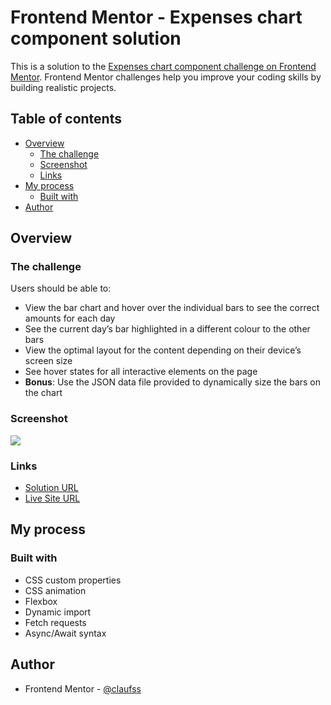 # Frontend Mentor - Expenses chart component solution

This is a solution to the [Expenses chart component challenge on Frontend Mentor](https://www.frontendmentor.io/challenges/expenses-chart-component-e7yJBUdjwt). Frontend Mentor challenges help you improve your coding skills by building realistic projects. 

## Table of contents

- [Overview](#overview)
  - [The challenge](#the-challenge)
  - [Screenshot](#screenshot)
  - [Links](#links)
- [My process](#my-process)
  - [Built with](#built-with)
- [Author](#author)


## Overview

### The challenge

Users should be able to:

- View the bar chart and hover over the individual bars to see the correct amounts for each day
- See the current day’s bar highlighted in a different colour to the other bars
- View the optimal layout for the content depending on their device’s screen size
- See hover states for all interactive elements on the page
- **Bonus**: Use the JSON data file provided to dynamically size the bars on the chart

### Screenshot

![](.assets/images/screenshot.png)

### Links

- [Solution URL](https://your-solution-url.com)
- [Live Site URL](https://claufss.github.io/expenses-chart-component)

## My process

### Built with

- CSS custom properties
- CSS animation
- Flexbox
- Dynamic import
- Fetch requests
- Async/Await syntax

## Author

- Frontend Mentor - [@claufss](https://www.frontendmentor.io/profile/claufss)
